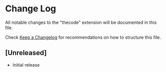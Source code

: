 # Change Log

All notable changes to the "thecode" extension will be documented in this file.

Check [Keep a Changelog](http://keepachangelog.com/) for recommendations on how to structure this file.

## [Unreleased]

- Initial release
